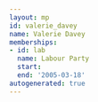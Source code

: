 ```yaml
---
layout: mp
id: valerie_davey
name: Valerie Davey
memberships:
- id: lab
  name: Labour Party
  start: 
  end: '2005-03-18'
autogenerated: true
---
```

